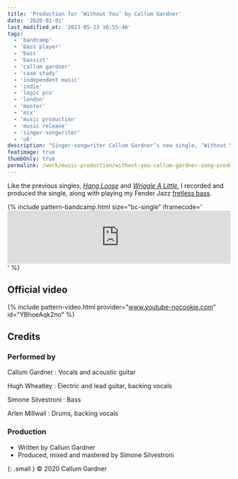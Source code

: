 ```yaml
---
title: 'Production for ‘Without You’ by Callum Gardner'
date: '2020-01-01'
last_modified_at: '2023-05-23 16:55:46'
tags:
  - 'bandcamp'
  - 'bass player'
  - 'bass'
  - 'bassist'
  - 'callum gardner'
  - 'case study'
  - 'independent music'
  - 'indie'
  - 'logic pro'
  - 'london'
  - 'master'
  - 'mix'
  - 'music production'
  - 'music release'
  - 'singer-songwriter'
  - 'uk'
description: "Singer-songwriter Callum Gardner’s new single, ‘Without You’, is out now. Bass and full production by Minutes to Midnight."
featimage: true
thumbOnly: true
permalink: /work/music-production/without-you-callum-gardner-song-production/
---
```

Like the previous singles, [_Hang Loose_](/work/music-production/hang-loose-callum-gardner-song-production/) and [_Wriggle A Little_](/work/music-production/wriggle-a-little-song-production/), I recorded and produced the single, along with playing my Fender Jazz [fretless bass](https://soundbetter.com/profiles/206552-simone-silvestroni).

{% include pattern-bandcamp.html size="bc-single" iframecode='<iframe style="border: 0; width: 100%; height: 120px;" src="https://bandcamp.com/EmbeddedPlayer/track=3806119580/size=large/bgcol=ffffff/linkcol=333333/tracklist=false/artwork=small/transparent=true/"><a href="https://callumgardner.bandcamp.com/track/without-you">Without You by Callum Gardner</a></iframe>' %}

## Official video

{% include pattern-video.html provider="www.youtube-nocookie.com" id="YBhoeAqk2no" %}

## Credits

### Performed by

Callum Gardner
: Vocals and acoustic guitar

Hugh Wheatley
: Electric and lead guitar, backing vocals

Simone Silvestroni
: Bass

Arlen Millwall
: Drums, backing vocals

### Production

- Written by Callum Gardner
- Produced, mixed and mastered by Simone Silvestroni

{: .small }
&copy; 2020 Callum Gardner